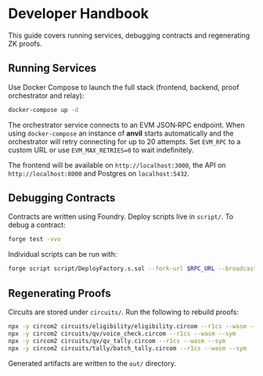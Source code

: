# Developer Handbook

This guide covers running services, debugging contracts and regenerating ZK proofs.

## Running Services

Use Docker Compose to launch the full stack (frontend, backend,
proof orchestrator and relay):

```bash
docker-compose up -d
```

The orchestrator service connects to an EVM JSON‑RPC endpoint. When using
`docker-compose` an instance of **anvil** starts automatically and the
orchestrator will retry connecting for up to 20 attempts. Set `EVM_RPC` to a
custom URL or use `EVM_MAX_RETRIES=0` to wait indefinitely.

The frontend will be available on `http://localhost:3000`, the API on
`http://localhost:8000` and Postgres on `localhost:5432`.

## Debugging Contracts

Contracts are written using Foundry. Deploy scripts live in `script/`.
To debug a contract:

```bash
forge test -vvv
```

Individual scripts can be run with:

```bash
forge script script/DeployFactory.s.sol --fork-url $RPC_URL --broadcast
```

## Regenerating Proofs

Circuits are stored under `circuits/`. Run the following to rebuild proofs:

```bash
npx -y circom2 circuits/eligibility/eligibility.circom --r1cs --wasm --sym
npx -y circom2 circuits/qv/voice_check.circom --r1cs --wasm --sym
npx -y circom2 circuits/qv/qv_tally.circom --r1cs --wasm --sym
npx -y circom2 circuits/tally/batch_tally.circom --r1cs --wasm --sym
```

Generated artifacts are written to the `out/` directory.
